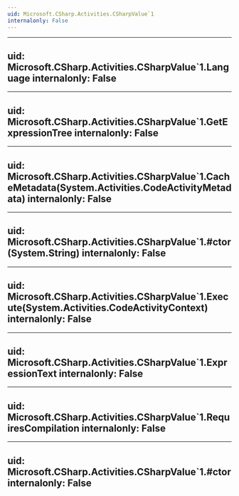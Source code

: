 ```yaml
---
uid: Microsoft.CSharp.Activities.CSharpValue`1
internalonly: False
---
```


---
uid: Microsoft.CSharp.Activities.CSharpValue`1.Language
internalonly: False
---

---
uid: Microsoft.CSharp.Activities.CSharpValue`1.GetExpressionTree
internalonly: False
---

---
uid: Microsoft.CSharp.Activities.CSharpValue`1.CacheMetadata(System.Activities.CodeActivityMetadata)
internalonly: False
---

---
uid: Microsoft.CSharp.Activities.CSharpValue`1.#ctor(System.String)
internalonly: False
---

---
uid: Microsoft.CSharp.Activities.CSharpValue`1.Execute(System.Activities.CodeActivityContext)
internalonly: False
---

---
uid: Microsoft.CSharp.Activities.CSharpValue`1.ExpressionText
internalonly: False
---

---
uid: Microsoft.CSharp.Activities.CSharpValue`1.RequiresCompilation
internalonly: False
---

---
uid: Microsoft.CSharp.Activities.CSharpValue`1.#ctor
internalonly: False
---
